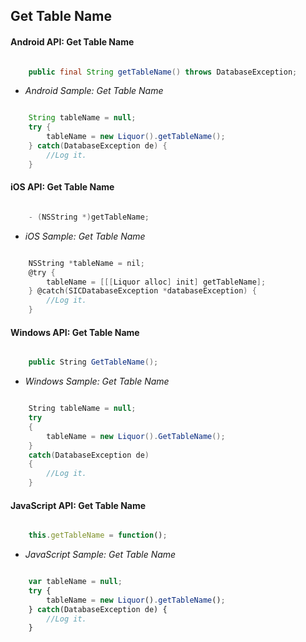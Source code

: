 ## Get Table Name

#### Android API: Get Table Name

```java

    public final String getTableName() throws DatabaseException;

```

- _Android Sample: Get Table Name_

```java

    String tableName = null;
    try {
        tableName = new Liquor().getTableName();
    } catch(DatabaseException de) {
		//Log it.
    }

```

#### iOS API: Get Table Name

```objective-c

    - (NSString *)getTableName;

```

- _iOS Sample: Get Table Name_

```objective-c

    NSString *tableName = nil;
    @try {
        tableName = [[[Liquor alloc] init] getTableName];
    } @catch(SICDatabaseException *databaseException) {
		//Log it.
    }

```

#### Windows API: Get Table Name

```c#

    public String GetTableName();

```

- _Windows Sample: Get Table Name_

```c#

    String tableName = null;
    try 
    {
        tableName = new Liquor().GetTableName();
    } 
    catch(DatabaseException de) 
    {
		//Log it.
    }

```

#### JavaScript API: Get Table Name

```javascript

    this.getTableName = function();

```

- _JavaScript Sample: Get Table Name_

```javascript

    var tableName = null;
    try {
        tableName = new Liquor().getTableName();
    } catch(DatabaseException de) {
		//Log it.
    }

```
